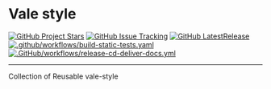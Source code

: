 # Vale style

[![GitHub Project Stars](https://img.shields.io/github/stars/nolte/vale-style.svg?label=Stars&style=social)](https://GitHub.com/nolte/vale-style) [![GitHub Issue Tracking](https://img.shields.io/github/issues-raw/nolte/vale-style.svg)](https://GitHub.com/nolte/vale-style) [![GitHub LatestRelease](https://img.shields.io/github/release/nolte/vale-style.svg)](https://GitHub.com/nolte/vale-style) [![.github/workflows/build-static-tests.yaml](https://github.com/nolte/vale-style/actions/workflows/build-static-tests.yaml/badge.svg)](https://github.com/nolte/vale-style/actions/workflows/build-static-tests.yaml) [![.GitHub/workflows/release-cd-deliver-docs.yml](https://github.com/nolte/vale-style/actions/workflows/release-cd-deliver-docs.yml/badge.svg)](https://github.com/nolte/vale-style/actions/workflows/release-cd-deliver-docs.yml)

---


<!--intro-start-->
Collection of Reusable vale-style
<!--intro-end-->
